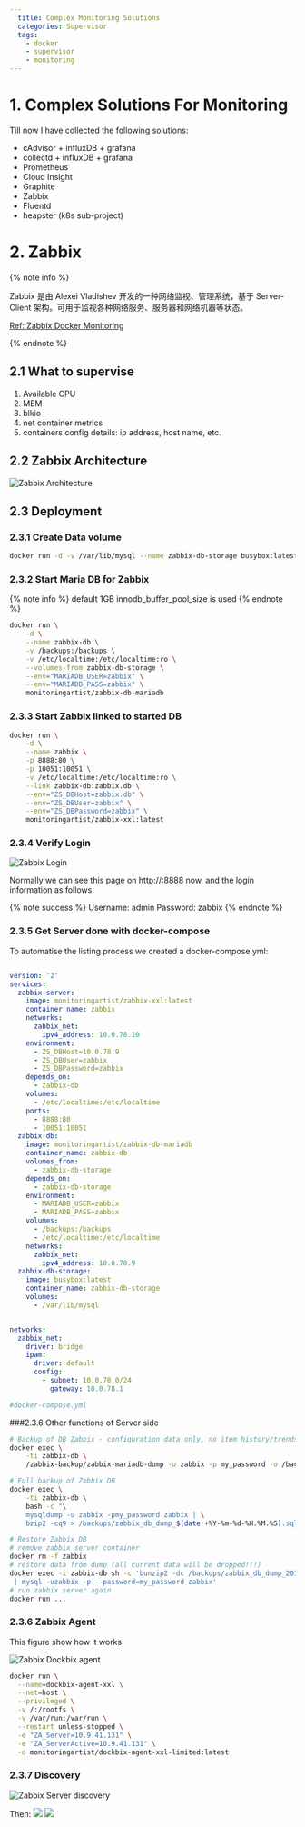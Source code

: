 ```yaml
---
  title: Complex Monitoring Solutions
  categories: Supervisor
  tags:
    - docker
    - supervisor
    - monitoring
---
```


# 1. Complex Solutions For Monitoring

Till now I have collected the following solutions:

- cAdvisor + influxDB + grafana
- collectd + influxDB + grafana
- Prometheus
- Cloud Insight
- Graphite
- Zabbix
- Fluentd
- heapster (k8s sub-project)

# 2. Zabbix

{% note info %}

Zabbix 是由 Alexei Vladishev 开发的一种网络监视、管理系统，基于 Server-Client 架构。可用于监视各种网络服务、服务器和网络机器等状态。

<a href="https://github.com/monitoringartist/zabbix-docker-monitoring">Ref: Zabbix Docker Monitoring</a>

{% endnote %}


## 2.1 What to supervise

1. Available CPU
2. MEM
3. blkio
4. net container metrics
5. containers config details: ip address, host name, etc.

## 2.2 Zabbix Architecture

![Zabbix Architecture](/uploads/0002-archi-zabbix.png)


## 2.3 Deployment

### 2.3.1 Create Data volume

~~~bash
docker run -d -v /var/lib/mysql --name zabbix-db-storage busybox:latest
~~~

### 2.3.2 Start Maria DB for Zabbix

{% note info %} default 1GB innodb_buffer_pool_size is used {% endnote %}

~~~bash
docker run \
    -d \
    --name zabbix-db \
    -v /backups:/backups \
    -v /etc/localtime:/etc/localtime:ro \
    --volumes-from zabbix-db-storage \
    --env="MARIADB_USER=zabbix" \
    --env="MARIADB_PASS=zabbix" \
    monitoringartist/zabbix-db-mariadb
~~~

### 2.3.3 Start Zabbix linked to started DB

~~~bash
docker run \
    -d \
    --name zabbix \
    -p 8888:80 \
    -p 10051:10051 \
    -v /etc/localtime:/etc/localtime:ro \
    --link zabbix-db:zabbix.db \
    --env="ZS_DBHost=zabbix.db" \
    --env="ZS_DBUser=zabbix" \
    --env="ZS_DBPassword=zabbix" \
    monitoringartist/zabbix-xxl:latest
~~~

### 2.3.4 Verify Login

![Zabbix Login](0002-zabbix-login.png)

Normally we can see this page on http://<ip address>:8888 now, and the login information as follows:

{% note success %}
Username: admin
Password: zabbix
{% endnote %}

### 2.3.5 Get Server done with docker-compose

To automatise the listing process we created a docker-compose.yml:

~~~yaml

version: '2'
services:
  zabbix-server:
    image: monitoringartist/zabbix-xxl:latest
    container_name: zabbix
    networks:
      zabbix_net:
        ipv4_address: 10.0.78.10
    environment:
      - ZS_DBHost=10.0.78.9
      - ZS_DBUser=zabbix
      - ZS_DBPassword=zabbix
    depends_on:
      - zabbix-db
    volumes:
      - /etc/localtime:/etc/localtime
    ports:
      - 8888:80
      - 10051:10051
  zabbix-db:
    image: monitoringartist/zabbix-db-mariadb
    container_name: zabbix-db
    volumes_from:
      - zabbix-db-storage
    depends_on:
      - zabbix-db-storage
    environment:
      - MARIADB_USER=zabbix
      - MARIADB_PASS=zabbix
    volumes:
      - /backups:/backups
      - /etc/localtime:/etc/localtime
    networks:
      zabbix_net:
        ipv4_address: 10.0.78.9
  zabbix-db-storage:
    image: busybox:latest
    container_name: zabbix-db-storage
    volumes:
      - /var/lib/mysql


networks:
  zabbix_net:
    driver: bridge
    ipam:
      driver: default
      config:
        - subnet: 10.0.78.0/24
          gateway: 10.0.78.1

#docker-compose.yml
~~~

###2.3.6 Other functions of Server side

~~~bash
# Backup of DB Zabbix - configuration data only, no item history/trends
docker exec \
    -ti zabbix-db \
    /zabbix-backup/zabbix-mariadb-dump -u zabbix -p my_password -o /backups

# Full backup of Zabbix DB
docker exec \
    -ti zabbix-db \
    bash -c "\
    mysqldump -u zabbix -pmy_password zabbix | \
    bzip2 -cq9 > /backups/zabbix_db_dump_$(date +%Y-%m-%d-%H.%M.%S).sql.bz2"

# Restore Zabbix DB
# remove zabbix server container
docker rm -f zabbix
# restore data from dump (all current data will be dropped!!!)
docker exec -i zabbix-db sh -c 'bunzip2 -dc /backups/zabbix_db_dump_2016-05-25-02.57.46.sql.bz2 \
 | mysql -uzabbix -p --password=my_password zabbix'
# run zabbix server again
docker run ...
~~~

### 2.3.6 Zabbix Agent

This figure show how it works:

![Zabbix Dockbix agent](/uploads/0002-dockbix-agent-xxl-schema.png)

~~~bash
docker run \
  --name=dockbix-agent-xxl \
  --net=host \
  --privileged \
  -v /:/rootfs \
  -v /var/run:/var/run \
  --restart unless-stopped \
  -e "ZA_Server=10.9.41.131" \
  -e "ZA_ServerActive=10.9.41.131" \
  -d monitoringartist/dockbix-agent-xxl-limited:latest
~~~

### 2.3.7 Discovery

![Zabbix Server discovery](/uploads/0002-zabbix-discovery.png)

Then:
![](/uploads/0002-group-1.png)
![](/uploads/0002-group-2.png)
